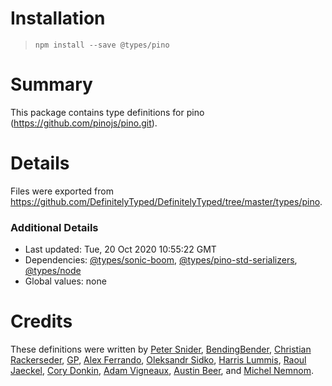 # Installation
> `npm install --save @types/pino`

# Summary
This package contains type definitions for pino (https://github.com/pinojs/pino.git).

# Details
Files were exported from https://github.com/DefinitelyTyped/DefinitelyTyped/tree/master/types/pino.

### Additional Details
 * Last updated: Tue, 20 Oct 2020 10:55:22 GMT
 * Dependencies: [@types/sonic-boom](https://npmjs.com/package/@types/sonic-boom), [@types/pino-std-serializers](https://npmjs.com/package/@types/pino-std-serializers), [@types/node](https://npmjs.com/package/@types/node)
 * Global values: none

# Credits
These definitions were written by [Peter Snider](https://github.com/psnider), [BendingBender](https://github.com/BendingBender), [Christian Rackerseder](https://github.com/screendriver), [GP](https://github.com/paambaati), [Alex Ferrando](https://github.com/alferpal), [Oleksandr Sidko](https://github.com/mortiy), [Harris Lummis](https://github.com/lummish), [Raoul Jaeckel](https://github.com/raoulus), [Cory Donkin](https://github.com/Cooryd), [Adam Vigneaux](https://github.com/AdamVig), [Austin Beer](https://github.com/austin-beer), and [Michel Nemnom](https://github.com/Pegase745).
